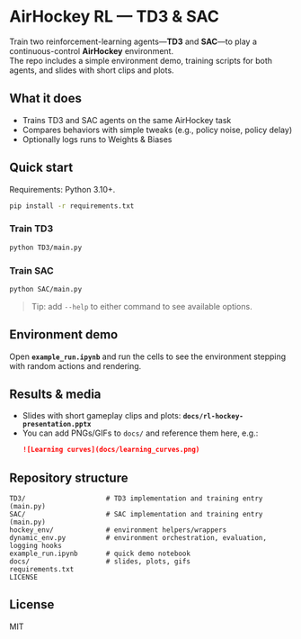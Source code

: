 # AirHockey RL — TD3 & SAC

Train two reinforcement-learning agents—**TD3** and **SAC**—to play a continuous-control **AirHockey** environment.  
The repo includes a simple environment demo, training scripts for both agents, and slides with short clips and plots.

## What it does
- Trains TD3 and SAC agents on the same AirHockey task
- Compares behaviors with simple tweaks (e.g., policy noise, policy delay)
- Optionally logs runs to Weights & Biases

## Quick start
Requirements: Python 3.10+.

```bash
pip install -r requirements.txt
```

### Train TD3
```bash
python TD3/main.py
```

### Train SAC
```bash
python SAC/main.py
```

> Tip: add `--help` to either command to see available options.

## Environment demo
Open **`example_run.ipynb`** and run the cells to see the environment stepping with random actions and rendering.

## Results & media
- Slides with short gameplay clips and plots: **`docs/rl-hockey-presentation.pptx`**  
- You can add PNGs/GIFs to `docs/` and reference them here, e.g.:
  ```md
  ![Learning curves](docs/learning_curves.png)
  ```

## Repository structure
```
TD3/                    # TD3 implementation and training entry (main.py)
SAC/                    # SAC implementation and training entry (main.py)
hockey_env/             # environment helpers/wrappers
dynamic_env.py          # environment orchestration, evaluation, logging hooks
example_run.ipynb       # quick demo notebook
docs/                   # slides, plots, gifs
requirements.txt
LICENSE
```

## License
MIT

